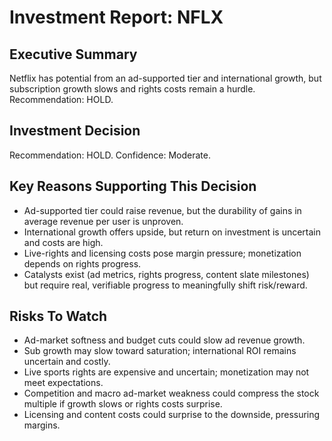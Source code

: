 # Investment Report: NFLX
## Executive Summary
Netflix has potential from an ad-supported tier and international growth, but subscription growth slows and rights costs remain a hurdle. Recommendation: HOLD.

## Investment Decision
Recommendation: HOLD. Confidence: Moderate.

## Key Reasons Supporting This Decision
- Ad-supported tier could raise revenue, but the durability of gains in average revenue per user is unproven.
- International growth offers upside, but return on investment is uncertain and costs are high.
- Live-rights and licensing costs pose margin pressure; monetization depends on rights progress.
- Catalysts exist (ad metrics, rights progress, content slate milestones) but require real, verifiable progress to meaningfully shift risk/reward.

## Risks To Watch
- Ad-market softness and budget cuts could slow ad revenue growth.
- Sub growth may slow toward saturation; international ROI remains uncertain and costly.
- Live sports rights are expensive and uncertain; monetization may not meet expectations.
- Competition and macro ad-market weakness could compress the stock multiple if growth slows or rights costs surprise.
- Licensing and content costs could surprise to the downside, pressuring margins.